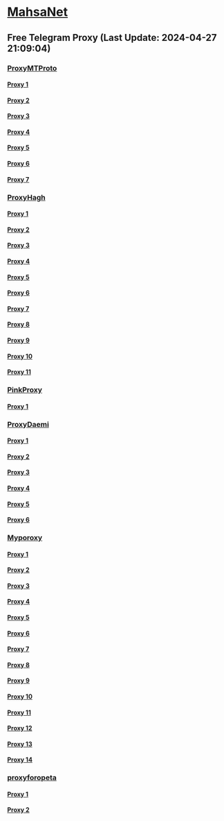 
# [MahsaNet](https://t.me/mahsa_net)
## Free Telegram Proxy (Last Update: 2024-04-27 21:09:04)
### [ProxyMTProto](https://t.me/ProxyMTProto)
#### [Proxy 1](tg://proxy?server=NOTEBO-OKVI.TH-ETELE.GR.4813-cilo-nhj.org-pabje.org.ir.irhashtash.ml-pz.cfd-hb-pu.co.uk.cany0n.co.uk.&port=7443&secret=FgMBAgABAAH8AwOG4kw63Q%3D%3D)
#### [Proxy 2](tg://proxy?server=cloudflare.co.nokia.co.uk.do_yo.want_to.clash_with.this.www.microsoft.com.there_is_no.place_like.localhost.www.bing.com.count_with_me.cyou.net.digikala.com.msn.com.bsi.ir.enamad.ir.now_sudo.again_to_fight.everyone.i_am.the_internet.lili-lala.co.uk.&port=0000000000000000000000000000000000000000000000000000000000000000000000000000009443&secret=FgMBAgABAAH8AwOG4kw63Q==)
#### [Proxy 3](tg://proxy?server=rayzen.inteli9.dslinepk69.org.&port=4443&secret=FgMBAgABAAH8AwOG4kw63Q%3D%3D)
#### [Proxy 4](tg://proxy?server=active3.hellialoi.org.&port=4443&secret=FgMBAgABAAH8AwOG4kw63Q%3D%3D)
#### [Proxy 5](tg://proxy?server=HAMRAH-AVAL-PORCSHE.IR.8443-benz-amg.com-David.Com.Ir.Pasargad.tk-gq.xyz-ml-Tk.co.Uk.betsver-tbttataa.co.uk.&port=7443&secret=FgMBAgABAAH8AwOG4kw63Q%3D%3D)
#### [Proxy 6](tg://proxy?server=HAMRAH-AVAL-PORCSHE.IR.8443-benz-amg.com-David.Com.Ir.Pasargad.tk-gq.xyz-ml-Tk.co.Uk.bia-to-nay-bnt.co.uk.&port=7443&secret=FgMBAgABAAH8AwOG4kw63Q%3D%3D)
#### [Proxy 7](tg://proxy?server=NOTEBO-OKVI.TH-ETELE.GR.4813-cilo-nhj.org-pabje.org.ir.irhashtash.ml-pz.cfd-hb-pu.co.uk.knmn-1klf.co.uk.&port=3443&secret=FgMBAgABAAH8AwOG4kw63Q%3D%3D)
### [ProxyHagh](https://t.me/ProxyHagh)
#### [Proxy 1](tg://proxy?server=server.rubika-new.co.uk.&port=443&secret=ee1603010200010001fc030386e24c3add74656c65776562696f6e2e636f6d)
#### [Proxy 2](tg://proxy?server=server.rubika-new.co.uk.&port=443&secret=ee1603010200010001fc030386e24c3add74656c65776562696f6e2e636f6d)
#### [Proxy 3](tg://proxy?server=server.rubika-new.co.uk.&port=443&secret=ee1603010200010001fc030386e24c3add74656c65776562696f6e2e636f6d)
#### [Proxy 4](tg://proxy?server=server.rubika-new.co.uk.&port=443&secret=ee1603010200010001fc030386e24c3add74656c65776562696f6e2e636f6d)
#### [Proxy 5](tg://proxy?server=server.rubika-new.co.uk.&port=443&secret=ee1603010200010001fc030386e24c3add74656c65776562696f6e2e636f6d)
#### [Proxy 6](tg://proxy?server=server.rubika-new.co.uk.&port=443&secret=ee1603010200010001fc030386e24c3add74656c65776562696f6e2e636f6d)
#### [Proxy 7](tg://proxy?server=server.rubika-new.co.uk.&port=443&secret=ee1603010200010001fc030386e24c3add74656c65776562696f6e2e636f6d)
#### [Proxy 8](tg://proxy?server=server.rubika-new.co.uk.&port=443&secret=ee1603010200010001fc030386e24c3add74656c65776562696f6e2e636f6d)
#### [Proxy 9](tg://proxy?server=server.rubika-new.co.uk.&port=443&secret=ee1603010200010001fc030386e24c3add74656c65776562696f6e2e636f6d)
#### [Proxy 10](tg://proxy?server=server.rubika-new.co.uk.&port=443&secret=ee1603010200010001fc030386e24c3add74656c65776562696f6e2e636f6d)
#### [Proxy 11](tg://proxy?server=server.rubika-new.co.uk.&port=443&secret=ee1603010200010001fc030386e24c3add74656c65776562696f6e2e636f6d)
### [PinkProxy](https://t.me/PinkProxy)
#### [Proxy 1](tg://proxy?server=46.4.81.227&port=4045&secret=FgMBAgABAAH8AwOG4kw63Q==)
### [ProxyDaemi](https://t.me/ProxyDaemi)
#### [Proxy 1](tg://proxy?server=JUSTSH-OWME.TH-ETELE.GR.4813-cilo-nhj.org-pabje.org.ir.irhashtash.ml-pz.cfd-hb-pu.co.uk.knmn-1klf.co.uk.&port=7443&secret=FgMBAgABAAH8AwOG4kw63Q%3D%3D)
#### [Proxy 2](tg://proxy?server=NOTEBO-OKVI.TH-ETELE.GR.4813-cilo-nhj.org-pabje.org.ir.irhashtash.ml-pz.cfd-hb-pu.co.uk.knmn-1klf.co.uk.&port=3443&secret=FgMBAgABAAH8AwOG4kw63Q%3D%3D)
#### [Proxy 3](tg://proxy?server=GCALSS.BENZ-PORCSHE.IR.Pasargad.tk-gq.xyz-ml-Tk.co.Uk.placure23-ink.co.uk.&port=7443&secret=FgMBAgABAAH8AwOG4kw63Q%3D%3D)
#### [Proxy 4](tg://proxy?server=www.pain-a.ir.&port=7070&secret=FgMBAgABAAH8AwOG4kw63Q%3D%3D)
#### [Proxy 5](tg://proxy?server=138.201.174.161&port=443&secret=7nIDCCIAAXMB_FIEhuJyOt13d3cuc3RhcmxpbmsuY29t)
#### [Proxy 6](tg://proxy?server=5.75.202.253&port=443&secret=7nIDCCIAAXMB_FIEhuJyOt1raGF5ZW1hbGktbmFrb24ua29yZWE)
### [Myporoxy](https://t.me/Myporoxy)
#### [Proxy 1](tg://proxy?server=cloudflare.com.nokia.com.co.uk.do_yo.want_to.clash_with.this.www.microsoft.com.there_is_no.place_like.localhost.www.bing.com.count_with_me.cyou.net.digikala.com.msn.com.bsi.ir.enamad.ir.now_sudo.again_to_fight.everyone.i_am.the_internet.shert-men.sbs.&port=1201&secret=FpABAiIBhwH8AwOG42xL3Q==)
#### [Proxy 2](tg://proxy?server=cloudflare.com.nokia.com.co.uk.do_yo.want_to.clash_with.this.www.microsoft.com.there_is_no.place_like.localhost.www.bing.com.count_with_me.cyou.net.digikala.com.msn.com.bsi.ir.enamad.ir.now_sud.again_to_fight.everyone.i_am.the_internet.sobani-cobani.sbs.&port=9060&secret=FpABAiIBhwH8AwOG42xL3Q==)
#### [Proxy 3](tg://proxy?server=cloudflare.com.nokia.com.co.uk.do_yo.want_to.clash_with.this.www.microsoft.com.there_is_no.place_like.localhost.www.bing.com.count_with_me.cyou.net.digikala.com.msn.com.bsi.ir.enamad.ir.now_sudo.again_to_fight.everyone.i_am.the_internet.factor-webco.sbs.&port=3443&secret=FpABAiIBhwH8AwOG42xL3Q==)
#### [Proxy 4](tg://proxy?server=cloudflare.com.nokia.com.co.uk.do_yo.want_to.clash_with.this.www.microsoft.com.there_is_no.place_like.localhost.www.bing.com.count_with_me.cyou.net.digikala.com.msn.com.bsi.ir.enamad.ir.now_sudo.again_to_fight.everyone.i_am.the_internet.avatar-cars.sbs.&port=6550&secret=FpABAiIBhwH8AwOG42xL3Q==)
#### [Proxy 5](tg://proxy?server=cloudflare.com.nokia.com.co.uk.do_yo.want_to.clash_with.this.www.microsoft.com.there_is_no.place_like.localhost.www.bing.com.count_with_me.cyou.net.digikala.com.msn.com.bsi.ir.enamad.ir.now_sudo.again_to_fight.everyone.i_am.the_internet.shert-men.sbs.&port=1201&secret=FpABAiIBhwH8AwOG42xL3Q==)
#### [Proxy 6](tg://proxy?server=cloudflare.com.nokia.com.co.uk.do_yo.want_to.clash_with.this.www.microsoft.com.there_is_no.place_like.localhost.www.bing.com.count_with_me.cyou.net.digikala.com.msn.com.bsi.ir.enamad.ir.now_sud.again_to_fight.everyone.i_am.the_internet.sobani-cobani.sbs.&port=9060&secret=FpABAiIBhwH8AwOG42xL3Q==)
#### [Proxy 7](tg://proxy?server=cloudflare.com.nokia.com.co.uk.do_yo.want_to.clash_with.this.www.microsoft.com.there_is_no.place_like.localhost.www.bing.com.count_with_me.cyou.net.digikala.com.msn.com.bsi.ir.enamad.ir.now_sudo.again_to_fight.everyone.i_am.the_internet.factor-webco.sbs.&port=3443&secret=FpABAiIBhwH8AwOG42xL3Q==)
#### [Proxy 8](tg://proxy?server=cloudflare.com.nokia.com.co.uk.do_yo.want_to.clash_with.this.www.microsoft.com.there_is_no.place_like.localhost.www.bing.com.count_with_me.cyou.net.digikala.com.msn.com.bsi.ir.enamad.ir.now_sudo.again_to_fight.everyone.i_am.the_internet.avatar-cars.sbs.&port=6550&secret=FpABAiIBhwH8AwOG42xL3Q==)
#### [Proxy 9](tg://proxy?server=cloudflare.com.nokia.com.co.uk.do_yo.want_to.clash_with.this.www.microsoft.com.there_is_no.place_like.localhost.www.bing.com.count_with_me.cyou.net.digikala.com.msn.com.bsi.ir.enamad.ir.now_sudo.again_to_fight.everyone.i_am.the_internet.shert-men.sbs.&port=1201&secret=FpABAiIBhwH8AwOG42xL3Q==)
#### [Proxy 10](tg://proxy?server=cloudflare.com.nokia.com.co.uk.do_yo.want_to.clash_with.this.www.microsoft.com.there_is_no.place_like.localhost.www.bing.com.count_with_me.cyou.net.digikala.com.msn.com.bsi.ir.enamad.ir.now_sud.again_to_fight.everyone.i_am.the_internet.sobani-cobani.sbs.&port=9060&secret=FpABAiIBhwH8AwOG42xL3Q==)
#### [Proxy 11](tg://proxy?server=cloudflare.com.nokia.com.co.uk.do_yo.want_to.clash_with.this.www.microsoft.com.there_is_no.place_like.localhost.www.bing.com.count_with_me.cyou.net.digikala.com.msn.com.bsi.ir.enamad.ir.now_sudo.again_to_fight.everyone.i_am.the_internet.factor-webco.sbs.&port=3443&secret=FpABAiIBhwH8AwOG42xL3Q==)
#### [Proxy 12](tg://proxy?server=cloudflare.com.nokia.com.co.uk.do_yo.want_to.clash_with.this.www.microsoft.com.there_is_no.place_like.localhost.www.bing.com.count_with_me.cyou.net.digikala.com.msn.com.bsi.ir.enamad.ir.now_sudo.again_to_fight.everyone.i_am.the_internet.avatar-cars.sbs.&port=6550&secret=FpABAiIBhwH8AwOG42xL3Q==)
#### [Proxy 13](tg://proxy?server=cloudflare.com.nokia.com.co.uk.do_yo.want_to.clash_with.this.www.microsoft.com.there_is_no.place_like.localhost.www.bing.com.count_with_me.cyou.net.digikala.com.msn.com.bsi.ir.enamad.ir.now_sudo.again_to_fight.everyone.i_am.the_internet.shert-men.sbs.&port=1201&secret=FpABAiIBhwH8AwOG42xL3Q==)
#### [Proxy 14](tg://proxy?server=cloudflare.com.nokia.com.co.uk.do_yo.want_to.clash_with.this.www.microsoft.com.there_is_no.place_like.localhost.www.bing.com.count_with_me.cyou.net.digikala.com.msn.com.bsi.ir.enamad.ir.now_sudo.again_to_fight.everyone.i_am.the_internet.avatar-cars.sbs.&port=6550&secret=FpABAiIBhwH8AwOG42xL3Q==)
### [proxyforopeta](https://t.me/proxyforopeta)
#### [Proxy 1](tg://proxy?server=cloudflare.com.nokia.com.co.uk.do_yo.want_to.clash_with.this.www.microsoft.com.there_is_no.place_like.localhost.www.bing.com.count_with_me.cyou.net.digikala.com.msn.com.bsi.ir.enamad.ir.now_sudo.again_to_fight.everyone.i_am.the_internet.avatar-cars.sbs.&port=6550&secret=FpABAiIBhwH8AwOG42xL3Q==)
#### [Proxy 2](tg://proxy?server=37.27.36.13&port=8085&secret=FgMBAgABAAH8AwOG4kw63Q==)

    